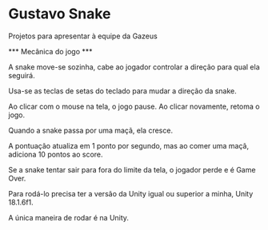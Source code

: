 # Gustavo Snake
Projetos para apresentar à equipe da Gazeus

*** Mecânica do jogo ***

A snake move-se sozinha, cabe ao jogador controlar a direção para qual ela seguirá.

Usa-se as teclas de setas do teclado para mudar a direção da snake.

Ao clicar com o mouse na tela, o jogo pause. Ao clicar novamente, retoma o jogo.

Quando a snake passa por uma maçã, ela cresce. 

A pontuação atualiza em 1 ponto por segundo, mas ao comer uma maçã, adiciona 10 pontos ao score.

Se a snake tentar sair para fora do limite da tela, o jogador perde e é Game Over.

Para rodá-lo precisa ter a versão da Unity igual ou superior a minha, Unity 18.1.6f1.

A única maneira de rodar é na Unity. 
